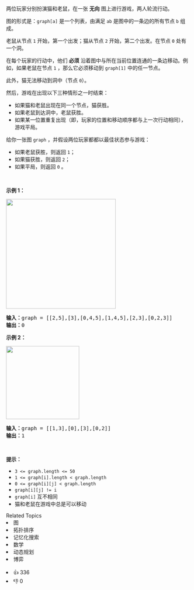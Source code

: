 <p>两位玩家分别扮演猫和老鼠，在一张 <strong>无向</strong> 图上进行游戏，两人轮流行动。</p>

<p>图的形式是：<code>graph[a]</code> 是一个列表，由满足&nbsp;<code>ab</code> 是图中的一条边的所有节点 <code>b</code> 组成。</p>

<p>老鼠从节点 <code>1</code> 开始，第一个出发；猫从节点 <code>2</code> 开始，第二个出发。在节点 <code>0</code> 处有一个洞。</p>

<p>在每个玩家的行动中，他们 <strong>必须</strong> 沿着图中与所在当前位置连通的一条边移动。例如，如果老鼠在节点 <code>1</code> ，那么它必须移动到 <code>graph[1]</code> 中的任一节点。</p>

<p>此外，猫无法移动到洞中（节点 <code>0</code>）。</p>

<p>然后，游戏在出现以下三种情形之一时结束：</p>

<ul> 
 <li>如果猫和老鼠出现在同一个节点，猫获胜。</li> 
 <li>如果老鼠到达洞中，老鼠获胜。</li> 
 <li>如果某一位置重复出现（即，玩家的位置和移动顺序都与上一次行动相同），游戏平局。</li> 
</ul>

<p>给你一张图 <code>graph</code> ，并假设两位玩家都都以最佳状态参与游戏：</p>

<ul> 
 <li>如果老鼠获胜，则返回&nbsp;<code>1</code>；</li> 
 <li>如果猫获胜，则返回 <code>2</code>；</li> 
 <li>如果平局，则返回 <code>0</code> 。</li> 
</ul> &nbsp;

<p><strong class="example">示例 1：</strong></p> 
<img alt="" src="https://assets.leetcode.com/uploads/2020/11/17/cat1.jpg" style="width: 300px; height: 300px;" /> 
<pre>
<strong>输入：</strong>graph = [[2,5],[3],[0,4,5],[1,4,5],[2,3],[0,2,3]]
<strong>输出：</strong>0
</pre>

<p><strong class="example">示例 2：</strong></p> 
<img alt="" src="https://assets.leetcode.com/uploads/2020/11/17/cat2.jpg" style="width: 200px; height: 200px;" /> 
<pre>
<strong>输入：</strong>graph = [[1,3],[0],[3],[0,2]]
<strong>输出：</strong>1
</pre>

<p>&nbsp;</p>

<p><strong>提示：</strong></p>

<ul> 
 <li><code>3 &lt;= graph.length &lt;= 50</code></li> 
 <li><code>1&nbsp;&lt;= graph[i].length &lt; graph.length</code></li> 
 <li><code>0 &lt;= graph[i][j] &lt; graph.length</code></li> 
 <li><code>graph[i][j] != i</code></li> 
 <li><code>graph[i]</code> 互不相同</li> 
 <li>猫和老鼠在游戏中总是可以移动</li> 
</ul>

<div><div>Related Topics</div><div><li>图</li><li>拓扑排序</li><li>记忆化搜索</li><li>数学</li><li>动态规划</li><li>博弈</li></div></div><br><div><li>👍 336</li><li>👎 0</li></div>